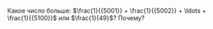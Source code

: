 Какое число больше: $\frac{1}{{5001}} + \frac{1}{{5002}} + \ldots + \frac{1}{{5100}}$ или $\frac{1}{49}$? Почему?